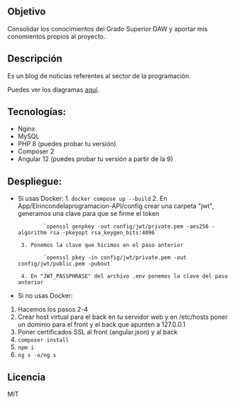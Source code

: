 ## Objetivo
Consolidar los conocimientos del Grado Superior DAW y aportar mis conomientos propios
al proyecto.

## Descripción
Es un blog de noticias referentes al sector de la programación.

Puedes ver los diagramas [aquí](https://github.com/Pacorb94/ProyectoDAW/blob/master/Diagramas/).

## Tecnologías:
* Nginx 
* MySQL
* PHP 8 (puedes probar tu versión)
* Composer 2
* Angular 12 (puedes probar tu versión a partir de la 9)

## Despliegue:
* Si usas Docker:
       1. `docker compose up --build`
       2. En App/Elrincondelaprogramacion-API/config crear una carpeta "jwt", generamos una clave para que se firme el token 

              `openssl genpkey -out config/jwt/private.pem -aes256 -algorithm rsa -pkeyopt rsa_keygen_bits:4096`

       3. Ponemos la clave que hicimos en el paso anterior 
       
              `openssl pkey -in config/jwt/private.pem -out config/jwt/public.pem -pubout`

       4. En "JWT_PASSPHRASE" del archivo .env ponemos la clave del paso anterior

* Si no usas Docker:
 1. Hacemos los pasos 2-4
 2. Crear host virtual para el back en tu servidor web y en /etc/hosts poner un dominio para el front y el back que apunten
 a 127.0.0.1
 3. Poner certificados SSL al front (angular.json) y al back 
 4. `composer install`
 5. `npm i`
 6. `ng s -o/ng s`

## Licencia
MIT